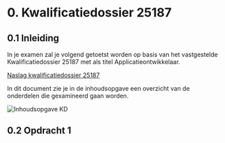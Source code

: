 # 0. Kwalificatiedossier 25187

## 0.1 Inleiding

In je examen zal je volgend getoetst worden op basis van het vastgestelde Kwalificatiedossier 25187 met als titel Applicatieontwikkelaar.

[Naslag kwalificatiedossier 25187](https://elo.kw1c.nl/CMS/Studie/811%20ICT-Academie/811v%20Vakinhoudelijke%20MBO%20%20AO/1.15%20Beheer/95311%20AO/Semester%204%20[Periode%207%20en%208]/Productie/KD_25187_Applicatie-_en_mediaontwikkelaar.pdf)

In dit document zie je in de inhoudsopgave een overzicht van de onderdelen die gexamineerd gaan worden.

![Inhoudsopgave KD](https://github.com/ictacademiekw1c/opdrachten-repository/blob/master/onderhoudenbeheer/images/o25187.png?raw=true)


## 0.2 Opdracht 1

